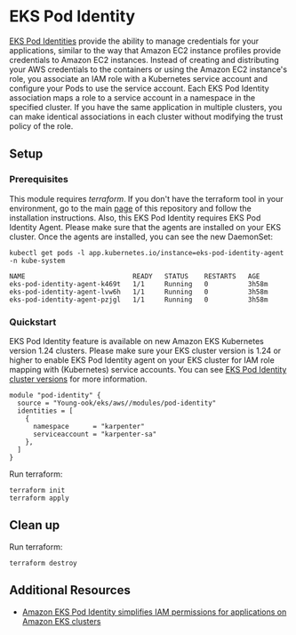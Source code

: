 # EKS Pod Identity

[EKS Pod Identities](https://docs.aws.amazon.com/eks/latest/userguide/pod-identities.html) provide the ability to manage credentials for your applications, similar to the way that Amazon EC2 instance profiles provide credentials to Amazon EC2 instances. Instead of creating and distributing your AWS credentials to the containers or using the Amazon EC2 instance's role, you associate an IAM role with a Kubernetes service account and configure your Pods to use the service account. Each EKS Pod Identity association maps a role to a service account in a namespace in the specified cluster. If you have the same application in multiple clusters, you can make identical associations in each cluster without modifying the trust policy of the role.

## Setup
### Prerequisites
This module requires *terraform*. If you don't have the terraform tool in your environment, go to the main [page](https://github.com/Young-ook/terraform-aws-eks) of this repository and follow the installation instructions. Also, this EKS Pod Identity requires EKS Pod Identity Agent. Please make sure that the agents are installed on your EKS cluster. Once the agents are installed, you can see the new DaemonSet:
```
kubectl get pods -l app.kubernetes.io/instance=eks-pod-identity-agent -n kube-system
```
```
NAME                           READY   STATUS    RESTARTS   AGE
eks-pod-identity-agent-k469t   1/1     Running   0          3h58m
eks-pod-identity-agent-lvw6h   1/1     Running   0          3h58m
eks-pod-identity-agent-pzjgl   1/1     Running   0          3h58m
```

### Quickstart
EKS Pod Identity feature is available on new Amazon EKS Kubernetes version 1.24 clusters. Please make sure your EKS cluster version is 1.24 or higher to enable EKS Pod Identity agent on your EKS cluster for IAM role mapping with (Kubernetes) service accounts. You can see [EKS Pod Identity cluster versions](https://docs.aws.amazon.com/eks/latest/userguide/pod-identities.html#pod-id-cluster-versions) for more information.
```
module "pod-identity" {
  source = "Young-ook/eks/aws//modules/pod-identity"
  identities = [
    {
      namespace      = "karpenter"
      serviceaccount = "karpenter-sa"
    },
  ]
}
```
Run terraform:
```
terraform init
terraform apply
```

## Clean up
Run terraform:
```
terraform destroy
```

## Additional Resources
- [Amazon EKS Pod Identity simplifies IAM permissions for applications on Amazon EKS clusters](https://aws.amazon.com/blogs/aws/amazon-eks-pod-identity-simplifies-iam-permissions-for-applications-on-amazon-eks-clusters/)
